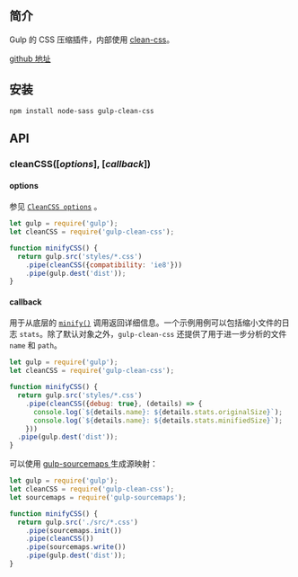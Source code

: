 ## 简介

Gulp 的 CSS 压缩插件，内部使用 [clean-css](https://github.com/jakubpawlowicz/clean-css)。

[github 地址](https://github.com/scniro/gulp-clean-css#readme)

## 安装

```
npm install node-sass gulp-clean-css
```

## API

### cleanCSS\(\[_options_\], \[_callback_\]\)

#### options

参见 [`CleanCSS options`](https://github.com/jakubpawlowicz/clean-css#how-to-use-clean-css-api) 。

```js
let gulp = require('gulp');
let cleanCSS = require('gulp-clean-css');

function minifyCSS() {
  return gulp.src('styles/*.css')
    .pipe(cleanCSS({compatibility: 'ie8'}))
    .pipe(gulp.dest('dist'));
}
```

#### callback

用于从底层的  [`minify()`](https://github.com/jakubpawlowicz/clean-css#using-api) 调用返回详细信息。一个示例用例可以包括缩小文件的日志 `stats`。除了默认对象之外，`gulp-clean-css` 还提供了用于进一步分析的文件 `name` 和 `path`。

```js
let gulp = require('gulp');
let cleanCSS = require('gulp-clean-css');

function minifyCSS() {
  return gulp.src('styles/*.css')
    .pipe(cleanCSS({debug: true}, (details) => {
      console.log(`${details.name}: ${details.stats.originalSize}`);
      console.log(`${details.name}: ${details.stats.minifiedSize}`);
    }))
  .pipe(gulp.dest('dist'));
}
```

可以使用 [gulp-sourcemaps ](/cha-jian/gulp-sourcemaps.md)生成源映射：

```js
let gulp = require('gulp');
let cleanCSS = require('gulp-clean-css');
let sourcemaps = require('gulp-sourcemaps');

function minifyCSS() {
  return gulp.src('./src/*.css')
    .pipe(sourcemaps.init())
    .pipe(cleanCSS())
    .pipe(sourcemaps.write())
    .pipe(gulp.dest('dist'));
}
```



